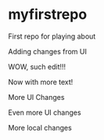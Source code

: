 myfirstrepo
===========

First repo for playing about

Adding changes from UI

WOW, such edit!!!

Now with more text!

More UI Changes

Even more UI changes

More local changes
